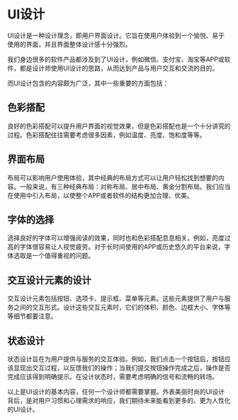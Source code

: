 # UI设计
UI设计是一种设计理念，即用户界面设计。它旨在使用户体验到一个愉悦、易于使用的界面，并且界面整体设计感十分强烈。

我们身边很多的软件产品都涉及到了UI设计，例如微信、支付宝、淘宝等APP或软件，都是设计师使用UI设计的思路，从而达到产品与用户交互和交流的目的。

而UI设计包含的内容颇为广泛，其中一些重要的方面包括：

## 色彩搭配
良好的色彩搭配可以提升用户界面的视觉效果，但是色彩搭配也是一个十分讲究的过程。色彩搭配往往需要考虑很多因素，例如温度、亮度、饱和度等等。

## 界面布局
布局可以影响用户使用体验，其中经典的布局方式可以让用户轻松找到想要的内容。一般来说，有三种经典布局：对称布局、居中布局、黄金分割布局。我们应当在使用中引入布局，以使整个APP或者软件的结构更加合理、优美。

## 字体的选择
选择良好的字体可以增强阅读的效果，同时也和色彩搭配息息相关。例如，亮度过高的字体很容易让人视觉疲劳。对于长时间使用的APP或历史悠久的平台来说，字体选取是一个值得重视的问题。

## 交互设计元素的设计
交互设计元素包括按钮、选项卡、提示框、菜单等元素。这些元素提供了用户与服务之间的交互形式。设计这些交互元素时，它们的体积、颜色、边框大小、字体等等细节都要注意。

## 状态设计
状态设计旨在为用户提供与服务的交互体验。例如，我们点击一个按钮后，按钮应该显现出交互过程，以反馈我们的操作；当我们提交按钮操作完成之后，操作是否完成应该得到明确提示。在设计状态时，需要考虑明确的信号和流畅的转场。

以上是UI设计的基本内容，任何一个设计师都需要掌握。外表美丽时尚的UI设计背后，是对用户习惯和心理需求的响应，我们期待未来能看到更多的、更为人性化的UI设计。